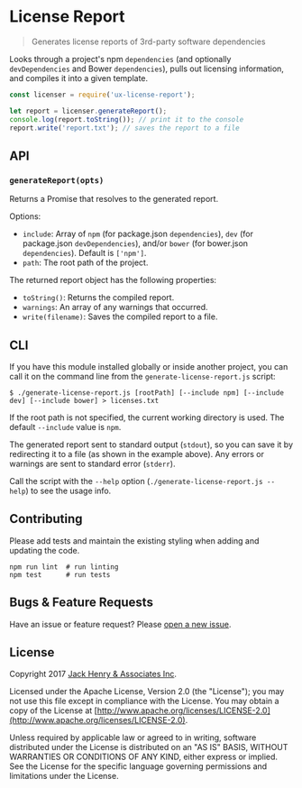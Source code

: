 # License Report

> Generates license reports of 3rd-party software dependencies

Looks through a project's npm `dependencies` (and optionally `devDependencies` and Bower `dependencies`), pulls out licensing information, and compiles it into a given template.

```javascript
const licenser = require('ux-license-report');

let report = licenser.generateReport();
console.log(report.toString()); // print it to the console
report.write('report.txt'); // saves the report to a file
```

## API

### `generateReport(opts)`

Returns a Promise that resolves to the generated report.

Options:

* `include`: Array of `npm` (for package.json `dependencies`), `dev` (for package.json `devDependencies`), and/or `bower` (for bower.json `dependencies`). Default is `['npm']`.
* `path`: The root path of the project.

The returned report object has the following properties:

* `toString()`: Returns the compiled report.
* `warnings`: An array of any warnings that occurred.
* `write(filename)`: Saves the compiled report to a file.

## CLI

If you have this module installed globally or inside another project, you can call it on the command line from the `generate-license-report.js` script:

```
$ ./generate-license-report.js [rootPath] [--include npm] [--include dev] [--include bower] > licenses.txt
```

If the root path is not specified, the current working directory is used. The default `--include` value is `npm`.

The generated report sent to standard output (`stdout`), so you can save it by redirecting it to a file (as shown in the example above). Any errors or warnings are sent to standard error (`stderr`).

Call the script with the `--help` option (`./generate-license-report.js --help`) to see the usage info.

## Contributing

Please add tests and maintain the existing styling when adding and updating the code.

```
npm run lint  # run linting
npm test      # run tests
```

## Bugs & Feature Requests

Have an issue or feature request? Please [open a new issue](https://github.com/Banno/ux-license-report/issues/new).

## License

Copyright 2017 [Jack Henry & Associates Inc](https://www.jackhenry.com/).

Licensed under the Apache License, Version 2.0 (the "License"); you may not use this file except in compliance with the License. You may obtain a copy of the License at [http://www.apache.org/licenses/LICENSE-2.0](http://www.apache.org/licenses/LICENSE-2.0).

Unless required by applicable law or agreed to in writing, software distributed under the License is distributed on an "AS IS" BASIS, WITHOUT WARRANTIES OR CONDITIONS OF ANY KIND, either express or implied. See the License for the specific language governing permissions and limitations under the License.
